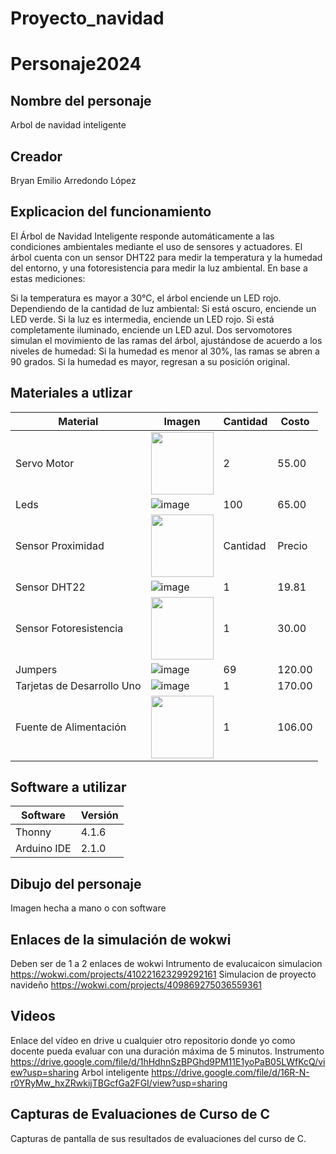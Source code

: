 # Proyecto_navidad

# Personaje2024
## Nombre del personaje
Arbol de navidad inteligente 
## Creador
Bryan Emilio Arredondo López 
## Explicacion del funcionamiento
El Árbol de Navidad Inteligente responde automáticamente a las condiciones ambientales mediante el uso de sensores y actuadores. El árbol cuenta con un sensor DHT22 para medir la temperatura y la humedad del entorno, y una fotoresistencia para medir la luz ambiental. En base a estas mediciones:

Si la temperatura es mayor a 30°C, el árbol enciende un LED rojo.
Dependiendo de la cantidad de luz ambiental:
Si está oscuro, enciende un LED verde.
Si la luz es intermedia, enciende un LED rojo.
Si está completamente iluminado, enciende un LED azul.
Dos servomotores simulan el movimiento de las ramas del árbol, ajustándose de acuerdo a los niveles de humedad:
Si la humedad es menor al 30%, las ramas se abren a 90 grados.
Si la humedad es mayor, regresan a su posición original.

## Materiales a utlizar
| Material              | Imagen                                                                                                          | Cantidad | Costo  |
|-----------------------|-----------------------------------------------------------------------------------------------------------------|----------|--------|
| Servo Motor            | <img src="https://encrypted-tbn0.gstatic.com/images?q=tbn:ANd9GcSnOPdiGqJLfiO8Ji1tYe0tQRa9uYtML4urAHLxenhDFHwtqbon3UHiukkhQNLtXV5lz4Q&usqp=CAU" width="100"/>                       | 2        | 55.00  |
| Leds                  | ![image](https://github.com/user-attachments/assets/2c3859f3-5e1e-4059-8e31-eacc9969be01)                       | 100      | 65.00  |
| Sensor Proximidad | <img src="https://electronicamade.com/wp-content/uploads/2020/03/sensor-distancia-ultrasonido-1.jpg" width="100"/> | Cantidad | Precio   |
| Sensor DHT22          | ![image](https://github.com/user-attachments/assets/6c4a3eed-1385-4644-91fd-9391c858c7d6)                       | 1        | 19.81  |
| Sensor Fotoresistencia | <img src="https://www.makerelectronico.com/wp-content/uploads/2017/06/Sensor-de-luz-con-fotoresistencia-LDR-3.png" width="100"/> | 1        | 30.00  |
| Jumpers               | ![image](https://github.com/user-attachments/assets/54b3a6ac-27d8-4012-938f-68d0a5b03d82)                       | 69       | 120.00 |
| Tarjetas de Desarrollo Uno | ![image](https://github.com/user-attachments/assets/c5f03d59-8d94-4442-a30f-5d99acef2581)                  | 1        | 170.00 |
| Fuente de Alimentación| <img src="https://www.google.com/imgres?q=power%20bank%20&imgurl=https%3A%2F%2Fm.media-amazon.com%2Fimages%2FI%2F71jcK4jMMzL._AC_UF1000%2C1000_QL80_.jpg&imgrefurl=https%3A%2F%2Fwww.amazon.com.mx%2FHora-20000mAh-Port%25C3%25A1til-Compatible-Incorporado%2Fdp%2FB0CM99T6T1&docid=EYFq4Hav9fP5PM&tbnid=RZ0ta5_vkDBmKM&vet=12ahUKEwjPk6DR4-SIAxXdHNAFHSRcGzYQM3oECBwQAA..i&w=732&h=1000&hcb=2&ved=2ahUKEwjPk6DR4-SIAxXdHNAFHSRcGzYQM3oECBwQAA" width="100"/>                       | 1        | 106.00 |


## Software a utilizar
|Software|Versión|
|--|--|
|Thonny|4.1.6|
|Arduino IDE|2.1.0|

## Dibujo del personaje
Imagen hecha a mano o con software

## Enlaces de la simulación de wokwi
Deben ser de 1 a 2 enlaces de wokwi
Intrumento de evalucaicon simulacion
https://wokwi.com/projects/410221623299292161
Simulacion de proyecto navideño
https://wokwi.com/projects/409869275036559361

## Videos
Enlace del vídeo en drive u cualquier otro repositorio donde yo como docente pueda evaluar con una duración máxima de 5 minutos.
Instrumento 
https://drive.google.com/file/d/1hHdhnSzBPGhd9PM11E1yoPaB05LWfKcQ/view?usp=sharing
Arbol inteligente 
https://drive.google.com/file/d/16R-N-r0YRyMw_hxZRwkijTBGcfGa2FGI/view?usp=sharing



## Capturas de Evaluaciones de Curso de C
Capturas de pantalla de sus resultados de evaluaciones del curso de C.
